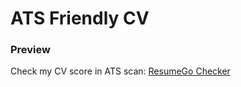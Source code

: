 # ATS Friendly CV

### Preview
Check my CV score in ATS scan: [ResumeGo Checker](https://www.resumego.net/resume-checker/)
